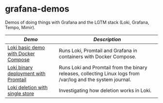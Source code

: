 # grafana-demos

Demos of doing things with Grafana and the LGTM stack (Loki, Grafana, Tempo, Mimir).

| *Demo* | *Description* |
| --- | --- |
| [Loki basic demo with Docker Compose](loki-docker-compose/README.md) | Runs Loki, Promtail and Grafana in containers with Docker Compose. |
| [Loki binary deployment with Promtail](loki-binary-with-promtail/README.md) | Runs Loki and Promtail from the binary releases, collecting Linux logs from /var/log and the system journal. |
| [Loki deletion with single store](loki-single-store-deletion/README.md) | Investigating how deletion works in Loki. |
